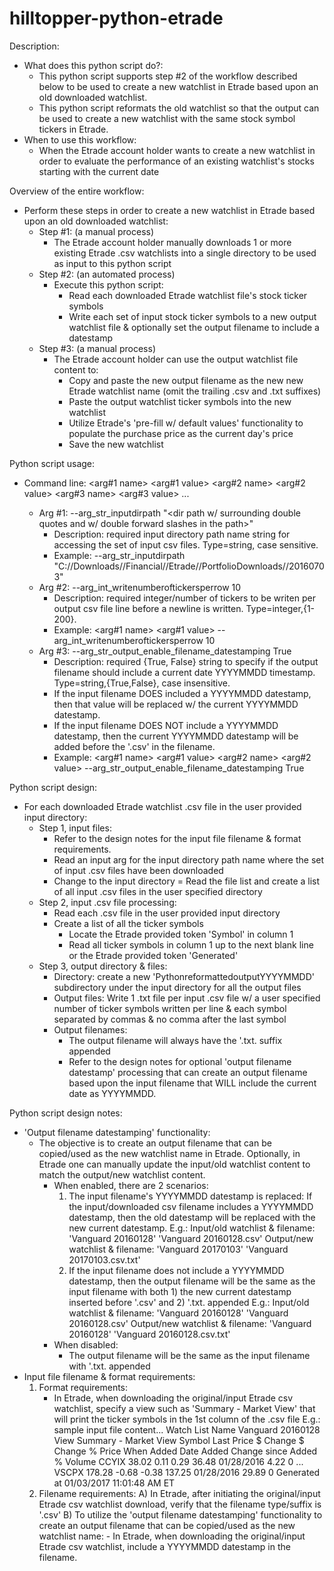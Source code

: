 # hilltopper-python-etrade

Description:
- What does this python script do?:
    - This python script supports step #2 of the workflow described below to be used to create a new watchlist in Etrade based upon an old downloaded watchlist.
    - This python script reformats the old watchlist so that the output can be used to create a new watchlist with the same stock symbol tickers in Etrade.
- When to use this workflow:
    - When the Etrade account holder wants to create a new watchlist in order to evaluate the performance of an existing watchlist's stocks starting with the current date

Overview of the entire workflow:
- Perform these steps in order to create a new watchlist in Etrade based upon an old downloaded watchlist:
    - Step #1: (a manual process)
        - The Etrade account holder manually downloads 1 or more existing Etrade .csv watchlists into a single directory to be used as input to this python script
    - Step #2: (an automated process)
        - Execute this python script:
            - Read each downloaded Etrade watchlist file's stock ticker symbols
            - Write each set of input stock ticker symbols to a new output watchlist file & optionally set the output filename to include a datestamp
    - Step #3: (a manual process)
        - The Etrade account holder can use the output watchlist file content to:
            - Copy and paste the new output filename as the new new Etrade watchlist name (omit the trailing .csv and .txt suffixes)
            - Paste the output watchlist ticker symbols into the new watchlist
            - Utilize Etrade's 'pre-fill w/ default values' functionality to populate the purchase price as the current day's price
            - Save the new watchlist

Python script usage:
- Command line: <this python scriptname> <arg#1 name> <arg#1 value> <arg#2 name> <arg#2 value> <arg#3 name> <arg#3 value> ...
    - Arg #1: --arg_str_inputdirpath "<dir path w/ surrounding double quotes and w/ double forward slashes in the path>"
        - Description: required input directory path name string for accessing the set of input csv files. Type=string, case sensitive.
        - Example:  <this python scriptname> --arg_str_inputdirpath  "C://Downloads//Financial//Etrade//PortfolioDownloads//20160703"
    - Arg #2: --arg_int_writenumberoftickersperrow 10
        - Description: required integer/number of tickers to be writen per output csv file line before a newline is written. Type=integer,{1-200}.
        - Example:  <this python scriptname> <arg#1 name> <arg#1 value> --arg_int_writenumberoftickersperrow 10
    - Arg #3: --arg_str_output_enable_filename_datestamping True
        - Description: required {True, False} string to specify if the output filename should include a current date YYYYMMDD timestamp. Type=string,{True,False}, case insensitive.
        - If the input filename DOES included a YYYYMMDD datestamp, then that value will be replaced w/ the current YYYYMMDD datestamp.
        - If the input filename DOES NOT include a YYYYMMDD datestamp, then the current YYYYMMDD datestamp will be added before the '.csv' in the filename.
        - Example:  <this python scriptname> <arg#1 name> <arg#1 value> <arg#2 name> <arg#2 value> --arg_str_output_enable_filename_datestamping True

Python script design:
- For each downloaded Etrade watchlist .csv file in the user provided input directory:
  - Step 1, input files:
    - Refer to the design notes for the input file filename & format requirements.
    - Read an input arg for the input directory path name where the set of input .csv files have been downloaded
    - Change to the input directory
    = Read the file list and create a list of all input .csv files in the user specified directory
  - Step 2, input .csv file processing:
    - Read each .csv file in the user provided input directory
    - Create a list of all the ticker symbols
      - Locate the Etrade provided token 'Symbol' in column 1
      - Read all ticker symbols in column 1 up to the next blank line or the Etrade provided token 'Generated'
  - Step 3, output directory & files:
    - Directory: create a new 'PythonreformattedoutputYYYYMMDD' subdirectory under the input directory for all the output files
    - Output files: Write 1 .txt file per input .csv file w/ a user specified number of ticker symbols written per line & each symbol separated by commas & no comma after the last symbol
    - Output filenames:
       - The output filename will always have the '.txt. suffix appended
       - Refer to the design notes for optional 'output filename datestamp' processing that can create an output filename based upon the input filename that WILL include the current date as YYYYMMDD.

Python script design notes:
- 'Output filename datestamping' functionality:
    - The objective is to create an output filename that can be copied/used as the new watchlist name in Etrade.
        Optionally, in Etrade one can manually update the input/old watchlist content to match the output/new watchlist content.
        - When enabled, there are 2 scenarios:
            1) The input filename's YYYYMMDD datestamp is replaced:
                If the input/downloaded csv filename includes a YYYYMMDD datestamp, then the old datestamp will be replaced with the new current datestamp.
                E.g.:
                Input/old watchlist & filename:   'Vanguard 20160128' 'Vanguard 20160128.csv'
                Output/new watchlist & filename:  'Vanguard 20170103' 'Vanguard 20170103.csv.txt'
            2) If the input filename does not include a YYYYMMDD datestamp, then the output filename will be the same as the input filename with both 1) the new current datestamp inserted before '.csv' and 2) '.txt. appended
               E.g.:
               Input/old watchlist & filename:  'Vanguard 20160128' 'Vanguard 20160128.csv'
               Output/new watchlist & filename: 'Vanguard 20160128' 'Vanguard 20160128.csv.txt'
        - When disabled:
            - The output filename will be the same as the input filename with '.txt. appended
- Input file filename & format requirements:
    1) Format requirements:
        - In Etrade, when downloading the original/input Etrade csv watchlist, specify a view such as 'Summary - Market View' that will print the ticker symbols in the 1st column of the .csv file
            E.g.: sample input file content...
            Watch List Name
            Vanguard 20160128
            View Summary - Market View
            Symbol    Last Price $    Change $    Change %    Price When Added    Date Added    Change since Added %    Volume
            CCYIX    38.02    0.11    0.29    36.48     01/28/2016    4.22    0
            ...
            VSCPX    178.28    -0.68    -0.38    137.25     01/28/2016    29.89    0
            Generated at 01/03/2017 11:01:48 AM ET
    2) Filename requirements:
        A) In Etrade, after initiating the original/input Etrade csv watchlist download, verify that the filename type/suffix is '.csv'
        B) To utilize the 'output filename datestamping' functionality to create an output filename that can be copied/used as the new watchlist name:
            - In Etrade, when downloading the original/input Etrade csv watchlist, include a YYYYMMDD datestamp in the filename.
